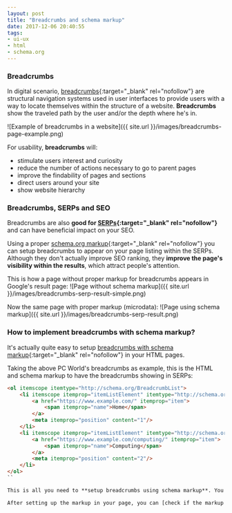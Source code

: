 ```yaml
---
layout: post
title: "Breadcrumbs and schema markup"
date: 2017-12-06 20:40:55
tags:
- ui-ux
- html
- schema.org
---
```


### Breadcrumbs

In digital scenario, [breadcrumbs](https://developers.google.com/search/docs/data-types/breadcrumbs){:target="_blank" rel="nofollow"} are structural navigation systems used in user interfaces to provide users with a way to locate themselves within the structure of a website. **Breadcrumbs** show the traveled path by the user and/or the depth where he's in.

![Example of breadcrumbs in a website]({{ site.url }}/images/breadcrumbs-page-example.png)

For usability, **breadcrumbs** will:

* stimulate users interest and curiosity
* reduce the number of actions necessary to go to parent pages
* improve the findability of pages and sections
* direct users around your site
* show website hierarchy

### Breadcrumbs, SERPs and SEO

Breadcrumbs are also **good for [SERPs](https://en.wikipedia.org/wiki/SERP){:target="_blank" rel="nofollow"}** and can have beneficial impact on your SEO.

Using a proper [schema.org markup](http://schema.org/docs/schemas.html){:target="_blank" rel="nofollow"} you can setup breadcrumbs to appear on your page listing within the SERPs. Although they don't actually improve SEO ranking, they **improve the page's visibility within the results**, which attract people's attention.

This is how a page without proper markup for breadcrumbs appears in Google's result page:
![Page without schema markup]({{ site.url }}/images/breadcrumbs-serp-result-simple.png)

Now the same page with proper markup (microdata):
![Page using schema markup]({{ site.url }}/images/breadcrumbs-serp-result.png)

### How to implement breadcrumbs with schema markup?

It's actually quite easy to setup [breadcrumbs with schema markup](http://schema.org/BreadcrumbList){:target="_blank" rel="nofollow"} in your HTML pages.

Taking the above PC World's breadcrumbs as example, this is the HTML and schema markup to have the breadcrumbs showing in SERPs:

```html
<ol itemscope itemtype="http://schema.org/BreadcrumbList">
	<li itemscope itemprop="itemListElement" itemtype="http://schema.org/ListItem">
		<a href="https://www.example.com/" itemprop="item">
			<span itemprop="name">Home</span>
		</a>
		<meta itemprop="position" content="1"/>
	</li>
	<li itemscope itemprop="itemListElement" itemtype="http://schema.org/ListItem">
		<a href="https://www.example.com/computing/" itemprop="item">
			<span itemprop="name">Computing</span>
		</a>
		<meta itemprop="position" content="2"/>
	</li>
</ol>
``

This is all you need to **setup breadcrumbs using schema markup**. You can change the href attributes and descriptions and also add more itens.

After setting up the markup in your page, you can [check if the markup is correct and if the breadcrumbs can be found by SERPs using this Google testing tool for structured data](https://search.google.com/structured-data/testing-tool){:target="_blank" rel="nofollow"}.

